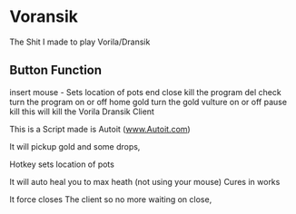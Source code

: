 # Voransik
 The Shit I made to play Vorila/Dransik

Button			Function
---------------------------

insert        mouse - Sets location of pots
end			 close  kill the program 
del          check turn the program on or off
home         gold turn the gold vulture on or off
pause 		kill	this will kill the Vorila Dransik Client






This is a Script made is Autoit (www.Autoit.com)

It will pickup gold and some drops, 

Hotkey sets location of pots

It will auto heal you to max heath (not using your mouse)
Cures in works

It force closes The client so no more waiting on close, 

